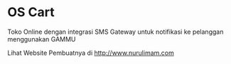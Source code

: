 OS Cart
=======

Toko Online dengan integrasi SMS Gateway untuk notifikasi ke pelanggan menggunakan GAMMU

Lihat Website Pembuatnya di http://www.nurulimam.com
